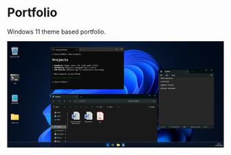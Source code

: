 # Portfolio  
Windows 11 theme based portfolio.  

![Portfolio_Preview](https://github.com/FabiomtGoncalves/portfolio/blob/master/src/assets/imgs/portfolio.png)  
